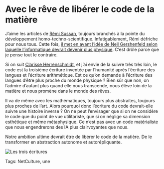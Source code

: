 # Avec le rêve de libérer le code de la matière

J’aime les articles de [Rémi Sussan](http://www.internetactu.net/author/remi-sussan/), toujours branchés à la pointe du développement homo-techno-scientifique. Infatigablement, Rémi défriche pour nous tous. Cette fois, [il met en avant l’idée de Neil Gershenfeld selon laquelle l’informatique devrait devenir plus physique](http://www.internetactu.net/2014/01/24/quelles-sont-les-idees-scientifiques-a-abandonner/). C’est drôle parce que je pense tout le contraire.

Si on suit [Clarisse Herrenschmidt](http://www.amazon.fr/Les-trois-%C3%A9critures-Langue-nombre/dp/2070760251), et j’ai envie de la suivre très très loin, le code est la troisième écriture inventée par l’humanité après l’écriture des langues et l’écriture arithmétique. Est ce qu’on demande à l’écriture des langues d’être plus proche du monde physique ? Bien sûr que non, on l’admire d’autant plus quand elle nous transcende, nous élève loin de la matière et nous promène dans le monde des rêves.

Il va de même avec les mathématiques, toujours plus abstraites, toujours plus proches de l’art. Alors pourquoi donc l’écriture du code devrait-elle suivre une histoire inverse ? On ne peut l’envisager que si on ne considère le code que du point de vue utilitariste, que si on néglige sa dimension esthétique et même métaphysique. Ce n’est pas avec un code matérialiste que nous engendrerons des IA plus clairvoyantes que nous.

Notre ambition ultime devrait être de libérer le code de la matière. De le transformer en abstraction autonome et autorépliquante.

![Les trois écritures](http://blog.tcrouzet.comhttps://tcrouzet.com/images_tc/2014/01/3ecritures.jpg)



Tags: NetCulture, une